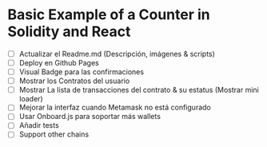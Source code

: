 # Basic Example of a Counter in Solidity and React

- [ ] Actualizar el Readme.md (Descripción, imágenes & scripts)
- [ ] Deploy en Github Pages
- [ ] Visual Badge para las confirmaciones
- [ ] Mostrar los Contratos del usuario
- [ ] Mostrar La lista de transacciones del contrato & su estatus (Mostrar mini loader)
- [ ] Mejorar la interfaz cuando Metamask no está configurado
- [ ] Usar Onboard.js para soportar más wallets
- [ ] Añadir tests
- [ ] Support other chains
